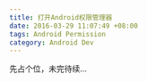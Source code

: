 ```yaml
---
title: 打开Android权限管理器
date: 2016-03-29 11:07:49 +08:00
tags: Android Permission
category: Android Dev
---
```


先占个位，未完待续...